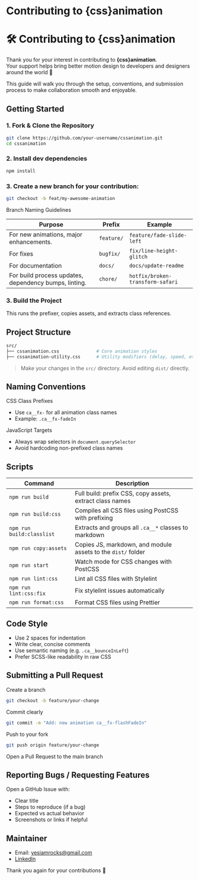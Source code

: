 # Contributing to {css}animation

# 🛠️ Contributing to {css}animation

Thank you for your interest in contributing to **{css}animation**.  
Your support helps bring better motion design to developers and designers around the world 💛

This guide will walk you through the setup, conventions, and submission process to make collaboration smooth and enjoyable.

## Getting Started

### 1. Fork & Clone the Repository

```bash
git clone https://github.com/your-username/cssanimation.git
cd cssanimation
```

### 2. Install dev dependencies

```bash
npm install
```

### 3. Create a new branch for your contribution:

```bash
git checkout -b feat/my-awesome-animation
```

Branch Naming Guidelines

| Purpose                                               | Prefix     | Example                          |
| ----------------------------------------------------- | ---------- | -------------------------------- |
| For new animations, major enhancements.               | `feature/` | `feature/fade-slide-left`        |
| For fixes                                             | `bugfix/`  | `fix/line-height-glitch`         |
| For documentation                                     | `docs/`    | `docs/update-readme`             |
| For build process updates, dependency bumps, linting. | `chore/`   | `hotfix/broken-transform-safari` |

### 3. Build the Project

This runs the prefixer, copies assets, and extracts class references.

## Project Structure

```bash
src/
├── cssanimation.css              # Core animation styles
├── cssanimation-utility.css      # Utility modifiers (delay, speed, etc.)
```

> Make your changes in the `src/` directory. Avoid editing `dist/` directly.

## Naming Conventions

CSS Class Prefixes

- Use `ca__fx-` for all animation class names
- Example: `.ca__fx-fadeIn`

JavaScript Targets

- Always wrap selectors in `document.querySelector`
- Avoid hardcoding non-prefixed class names

## Scripts

| Command                   | Description                                                  |
| ------------------------- | ------------------------------------------------------------ |
| `npm run build`           | Full build: prefix CSS, copy assets, extract class names     |
| `npm run build:css`       | Compiles all CSS files using PostCSS with prefixing          |
| `npm run build:classlist` | Extracts and groups all `.ca__*` classes to markdown         |
| `npm run copy:assets`     | Copies JS, markdown, and module assets to the `dist/` folder |
| `npm run start`           | Watch mode for CSS changes with PostCSS                      |
| `npm run lint:css`        | Lint all CSS files with Stylelint                            |
| `npm run lint:css:fix`    | Fix stylelint issues automatically                           |
| `npm run format:css`      | Format CSS files using Prettier                              |

## Code Style

- Use 2 spaces for indentation
- Write clear, concise comments
- Use semantic naming (e.g. `.ca__bounceInLeft`)
- Prefer SCSS-like readability in raw CSS

## Submitting a Pull Request

Create a branch

```bash
git checkout -b feature/your-change
```

Commit clearly

```bash
git commit -m "Add: new animation ca__fx-flashFadeIn"
```

Push to your fork

```bash
git push origin feature/your-change
```

Open a Pull Request to the main branch

## Reporting Bugs / Requesting Features

Open a GitHub Issue with:

- Clear title
- Steps to reproduce (if a bug)
- Expected vs actual behavior
- Screenshots or links if helpful

## Maintainer

- Email: yesiamrocks@gmail.com
- [LinkedIn](https://www.linkedin.com/in/shafayetul/)

Thank you again for your contributions 💛

